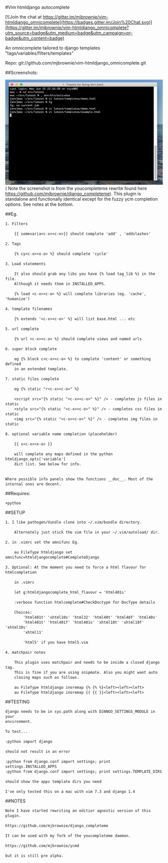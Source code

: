 #Vim htmldjango autocomplete

[![Join the chat at https://gitter.im/mjbrownie/vim-htmldjango_omnicomplete](https://badges.gitter.im/Join%20Chat.svg)](https://gitter.im/mjbrownie/vim-htmldjango_omnicomplete?utm_source=badge&utm_medium=badge&utm_campaign=pr-badge&utm_content=badge)

An omnicomplete tailored to django templates "tags/variables/filters/templates"

Repo: git://github.com/mjbrownie/vim-htmldjango_omnicomplete.git

##Screenshots:

![](https://raw.githubusercontent.com/mjbrownie/media/master/django_completeme.gif)
( Note the screenshot is from the youcompleteme rewrite found here https://github.com/mjbrownie/django_completeme).
This plugin is standalone and functionally identical except for the fuzzy ycm completion options. See notes at the bottom.

##Eg.

    1. Filters

        {{ somevar|a<c-x><c-o>}} should complete 'add' , 'addslashes'

    2. Tags

        {% cy<c-x><x-o> %} should complete 'cycle'

    3. Load statements

        It also should grab any libs you have {% load tag_lib %} in the file.
        Although it needs them in INSTALLED_APPS.

        {% load <c-x><c-o> %} will complete libraries (eg. 'cache', 'humanize')

    4. template filenames

        {% extends '<c-x><c-o>' %} will list base.html ... etc

    5. url complete

        {% url <c-x><c-o> %} should complete views and named urls

    6. super block complete

        eg {% block c<c-x><c-o> %} to complete 'content' or something defined
        in an extended template.

    7. static files complete

        eg {% static "r<c-x><c-o>" %}

        <script src="{% static "<c-x><c-o>" %}" /> - completes js files in static
        <style src="{% static "<c-x><c-o>" %}" /> - completes css files in static
        <img src="{% static "<c-x><c-o>" %}" /> - completes img files in static

    8. optional variable name completion (placeholder)

        {{ s<c-x><x-o> }}

        will complete any maps defined in the python htmldjango_opts['variable']
        dict list. See below for info.


    Where possible info panels show the functions __doc__. Most of the
    internal ones are decent.

##Requires:

    +python

##SETUP

    1. I like pathogen/Vundle clone into ~/.vim/bundle directory.

        Alternately just stick the vim file in your ~/.vim/autoload/ dir.

    2. in .vimrc set the omnifunc Eg.

        au FileType htmldjango set omnifunc=htmldjangocomplete#CompleteDjango

    3. Optional: At the moment you need to force a html flavour for htmlcompletion

        in .vimrc

        let g:htmldjangocomplete_html_flavour = 'html401s'

        :verbose function htmlcomplete#CheckDoctype for DocType details

        Choices:
            'html401t' 'xhtml10s' 'html32' 'html40t' 'html40f' 'html40s'
            'html401t' 'html401f' 'html401s' 'xhtml10t' 'xhtml10f' 'xhtml10s'
            'xhtml11'

            'html5' if you have html5.vim

    4. matchpair notes

        This plugin uses matchpair and needs to be inside a closed django tag. 
        This is fine if you are using snipmate. Also you might want auto
        closing maps such as follows.

        au FileType htmldjango inoremap {% {% %}<left><left><left>
        au FileType htmldjango inoremap {{ {{ }}<left><left><left>

##TESTING

    django needs to be in sys.path along with DJANGO_SETTINGS_MODULE in your
    environment.

    To test...

    :python import django

    should not result in an error

    :python from django.conf import settings; print settings.INSTALLED_APPS
    :python from django.conf import settings; print settings.TEMPLATE_DIRS

    should show the apps template dirs you need

    I've only tested this on a mac with vim 7.3 and django 1.4

##NOTES

    Note I have started rewriting an editior agnostic version of this plugin.

    https://github.com/mjbrownie/django_completeme

    It can be used with my fork of the youcompleteme daemon.

    https://github.com/mjbrownie/ycmd

    but it is still pre alpha.
